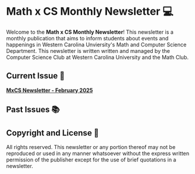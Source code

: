 # Math x CS Monthly Newsletter 💻

Welcome to the **Math x CS Monthly Newsletter**! This newsletter is a monthly publication that aims to inform students about events and happenings in Western Carolina Unviersity's Math and Computer Science Department. This newsletter is written written and managed by the Computer Science Club at Western Carolina University and the Math Club.

## Current Issue 📅

**[MxCS Newsletter - February 2025](2025/2025-02.md)**

## Past Issues 📚

## Copyright and License 📜

All rights reserved. This newsletter or any portion thereof may not be reproduced or used in any manner whatsoever without the express written permission of the publisher except for the use of brief quotations in a newsletter.
